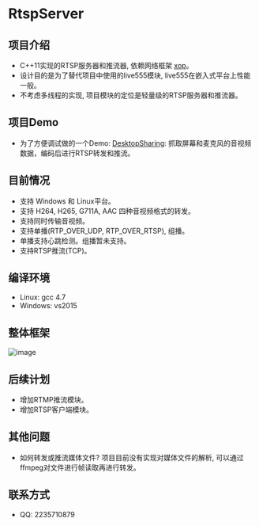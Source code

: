 ﻿# RtspServer

项目介绍
-
* C++11实现的RTSP服务器和推流器, 依赖网络框架 [xop](https://github.com/PHZ76/xop)。
* 设计目的是为了替代项目中使用的live555模块, live555在嵌入式平台上性能一般。
* 不考虑多线程的实现, 项目模块的定位是轻量级的RTSP服务器和推流器。

项目Demo
-
* 为了方便调试做的一个Demo: [DesktopSharing](https://github.com/PHZ76/DesktopSharing): 抓取屏幕和麦克风的音视频数据，编码后进行RTSP转发和推流。

目前情况
-
* 支持 Windows 和 Linux平台。
* 支持 H264, H265, G711A, AAC 四种音视频格式的转发。
* 支持同时传输音视频。
* 支持单播(RTP_OVER_UDP, RTP_OVER_RTSP), 组播。
* 单播支持心跳检测。组播暂未支持。
* 支持RTSP推流(TCP)。

编译环境
-
* Linux: gcc 4.7
* Windows: vs2015

整体框架
-
![image](https://github.com/PHZ76/RtspServer/blob/master/pic/1.pic.JPG) 

后续计划
-
* 增加RTMP推流模块。
* 增加RTSP客户端模块。

其他问题
-
* 如何转发或推流媒体文件? 项目目前没有实现对媒体文件的解析, 可以通过ffmpeg对文件进行帧读取再进行转发。

联系方式
-
* QQ: 2235710879

